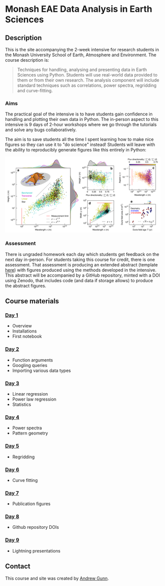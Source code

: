 # Monash EAE Data Analysis in Earth Sciences

## Description

This is the site accompanying the 2-week intensive for research students in the Monash University School of Earth, Atmosphere and Environment. The course description is:
 
> Techniques for handling, analysing and presenting data in Earth Sciences using Python. Students will use real-world data provided to them or from their own research. The analysis component will include standard techniques such as correlations, power spectra, regridding and curve-fitting.

### Aims

The practical goal of the intensive is to have students gain confidence in handling and plotting their own data in Python. The in-person aspect to this intensive is 9 days of 2-hour workshops where we go through the tutorials and solve any bugs collaboratively. 

The aim is to save students all the time I spent learning how to make nice figures so they can use it to "do science" instead! Students will leave with the ability to reproducibly generate figures like this entirely in Python: 

![alt text](assets/example-fig.png "example figure")

### Assessment

There is ungraded homework each day which students get feedback on the next day in-person. For students taking this course for credit, there is one assessment. That assessment is producing an extended abstract (template [here](./assets/modified_lpsc_extended_abstract_template.docx)) with figures produced using the methods developed in the intensive. This abstract will be accompanied by a GitHub repository, minted with a DOI using Zenodo, that includes code (and data if storage allows) to produce the abstract figures.

## Course materials

### [Day 1](./day1.html)
- Overview
- Installations
- First notebook

### [Day 2](./day2.html)
- Function arguments
- Googling queries
- Importing various data types

### [Day 3](./day3.html)
- Linear regression
- Power law regression
- Statistics

### [Day 4](./day4.html)
- Power spectra
- Pattern geometry

### [Day 5](./day5.html)
- Regridding

### [Day 6](./day6.html)
- Curve fitting

### [Day 7](./day7.html)
- Publication figures

### [Day 8](./day8.html)
- Github repository DOIs

### [Day 9](./day9.html)
- Lightning presentations

## Contact

This course and site was created by [Andrew Gunn](https://www.geomorphlab.org/people#h.bp27h9m9sgu5).
